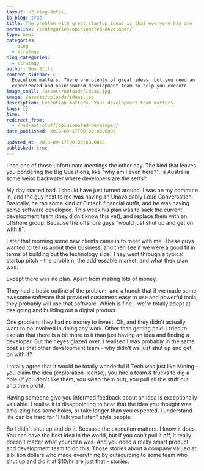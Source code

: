 ```yaml
---
layout: v2-blog-detail
is_blog: true
title: The problem with great startup ideas is that everyone has one
permalink: /:categories/opinionated-developer/
type: news
categories:
  - blog
  - strategy
blog_categories:
  - strategy
author: Ben Still
content_sidebar: >
  Execution matters. There are plenty of great ideas, but you need an
  experienced and opinionated development team to help you execute
image_small: /assets/uploads/ideas.jpg
image: /assets/uploads/ideas.jpg
description: Execution matters. Your development team matters.
tags: []
time: ''
redirect_from:
  - /red-ant-stuff/opinionated-developer/
date_published: 2018-09-17T00:00:00.000Z

updated_at: 2018-09-17T00:00:00.000Z
published: true
---
```


I had one of those unfortunate meetings the other day. The kind that leaves you pondering the Big Questions, like "why am I even here?". Is Australia some weird backwater where developers are the serfs?

My day started bad. I should have just turned around. I was on my commute in, and the guy next to me was having an Unavoidably Loud Conversation. Basically, he ran some kind of Fintech financial outfit, and he was having some software developed. This week his plan was to sack the current development team (they didn't know this yet), and replace them with an offshore group. Because the offshore guys "would just shut up and get on with it".

Later that morning some new clients came in to meet with me. These guys wanted to tell us about their business, and then see if we were a good fit in terms of building out the technology side. They went through a typical startup pitch - the problem, the addressable market, and what their plan was.

Except there was no plan. Apart from making lots of money.

They had a basic outline of the problem, and a hunch that if we made some awesome software that provided customers easy to use and powerful tools, they probably will use that software. Which is fine - we're totally adept at designing and building out a digital product.

One problem: they had no money to invest. Oh, and they didn't actually want to be involved in doing any work. Other than getting paid. I tried to explain that there is a bit more to it than just having an idea and finding a developer. But their eyes glazed over. I realised I was probably in the same boat as that other development team - why didn't we just shut up and get on with it?

I totally agree that it would be totally wonderful if Tech was just like Mining - you claim the idea (exploration license), you hire a team & trucks to dig a hole (if you don't like them, you swap them out), you pull all the stuff out and then profit.

Having someone give you informed feedback about an idea is exceptionally valuable. I realise it is disappointing to hear that the idea you thought was ama-zing has some holes, or take longer than you expected. I understand life can be hard for "I talk you listen" style people.

So I didn't shut up and do it. Because the execution matters. I know it does. You can have the best idea in the world, but if you can't pull it off, it really doesn't matter what your idea was. And you need a really smart product and development team to do this. Those stories about a company valued at a billion dollars who made everything by outsourcing to some team who shut up and did it at $10/hr are just that - stories.
